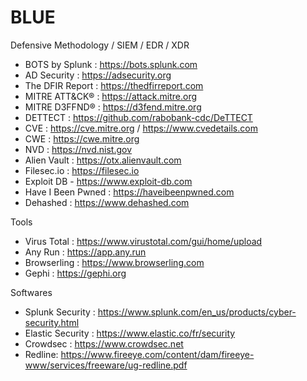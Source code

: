# BLUE
Defensive Methodology / SIEM / EDR / XDR

 - BOTS by Splunk : https://bots.splunk.com
 - AD Security : https://adsecurity.org
 - The DFIR Report : https://thedfirreport.com
 - MITRE ATT&CK® : https://attack.mitre.org
 - MITRE D3FFND® : https://d3fend.mitre.org
 - DETTECT : https://github.com/rabobank-cdc/DeTTECT
 - CVE : https://cve.mitre.org / https://www.cvedetails.com
 - CWE : https://cwe.mitre.org
 - NVD : https://nvd.nist.gov
 - Alien Vault : https://otx.alienvault.com
 - Filesec.io : https://filesec.io
 - Exploit DB - https://www.exploit-db.com
 - Have I Been Pwned : https://haveibeenpwned.com
 - Dehashed : https://www.dehashed.com
 
Tools
 - Virus Total : https://www.virustotal.com/gui/home/upload
 - Any Run : https://app.any.run
 - Browserling : https://www.browserling.com
 - Gephi : https://gephi.org

Softwares
 - Splunk Security : https://www.splunk.com/en_us/products/cyber-security.html
 - Elastic Security : https://www.elastic.co/fr/security
 - Crowdsec : https://www.crowdsec.net
 - Redline: https://www.fireeye.com/content/dam/fireeye-www/services/freeware/ug-redline.pdf

